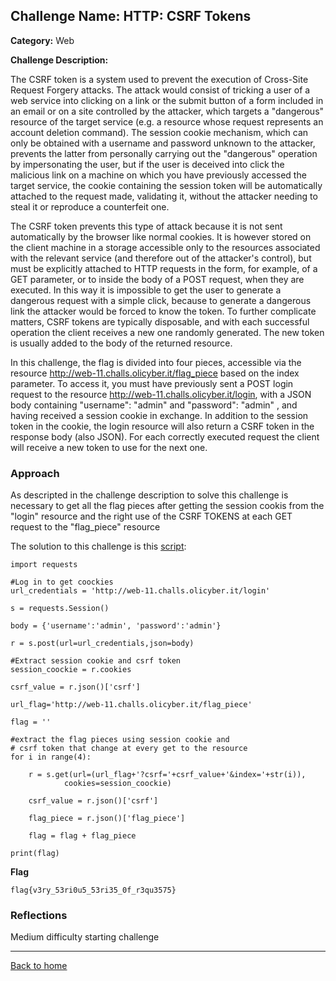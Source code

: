## Challenge Name: HTTP: CSRF Tokens
**Category:** Web

**Challenge Description:** 

The CSRF token is a system used to prevent the execution of Cross-Site Request Forgery attacks. The attack would consist of tricking a user of a web service into clicking on a link or the submit button of a form included in an email or on a site controlled by the attacker, which targets a "dangerous" resource of the target service (e.g. a resource whose request represents an account deletion command). The session cookie mechanism, which can only be obtained with a username and password unknown to the attacker, prevents the latter from personally carrying out the "dangerous" operation by impersonating the user, but if the user is deceived into click the malicious link on a machine on which you have previously accessed the target service, the cookie containing the session token will be automatically attached to the request made, validating it, without the attacker needing to steal it or reproduce a counterfeit one.

The CSRF token prevents this type of attack because it is not sent automatically by the browser like normal cookies. It is however stored on the client machine in a storage accessible only to the resources associated with the relevant service (and therefore out of the attacker's control), but must be explicitly attached to HTTP requests in the form, for example, of a GET parameter, or to inside the body of a POST request, when they are executed. In this way it is impossible to get the user to generate a dangerous request with a simple click, because to generate a dangerous link the attacker would be forced to know the token. To further complicate matters, CSRF tokens are typically disposable, and with each successful operation the client receives a new one randomly generated. The new token is usually added to the body of the returned resource.

In this challenge, the flag is divided into four pieces, accessible via the resource http://web-11.challs.olicyber.it/flag_piece based on the index parameter. To access it, you must have previously sent a POST login request to the resource http://web-11.challs.olicyber.it/login, with a JSON body containing "username": "admin" and "password": "admin" , and having received a session cookie in exchange. In addition to the session token in the cookie, the login resource will also return a CSRF token in the response body (also JSON). For each correctly executed request the client will receive a new token to use for the next one.

### Approach

As descripted in the challenge description to solve this challenge is necessary to get all the flag pieces after getting the session cookis from the "login" resource and the right use of the CSRF TOKENS at each GET request to the "flag_piece" resource

The solution to this challenge is this [script](/olicyber-training/web/11-Csrf-token/solve.py):

```
import requests

#Log in to get coockies
url_credentials = 'http://web-11.challs.olicyber.it/login'

s = requests.Session()

body = {'username':'admin', 'password':'admin'}

r = s.post(url=url_credentials,json=body)

#Extract session cookie and csrf token
session_coockie = r.cookies

csrf_value = r.json()['csrf']

url_flag='http://web-11.challs.olicyber.it/flag_piece'

flag = ''

#extract the flag pieces using session cookie and
# csrf token that change at every get to the resource
for i in range(4):

    r = s.get(url=(url_flag+'?csrf='+csrf_value+'&index='+str(i)),
            cookies=session_coockie)
    
    csrf_value = r.json()['csrf']

    flag_piece = r.json()['flag_piece']
    
    flag = flag + flag_piece
    
print(flag)
```

**Flag**

```
flag{v3ry_53ri0u5_53ri35_0f_r3qu3575}
```
### Reflections
Medium difficulty starting challenge
  

---
<a href="/olicyber-training/main.md" class="btn">Back to home</a>
